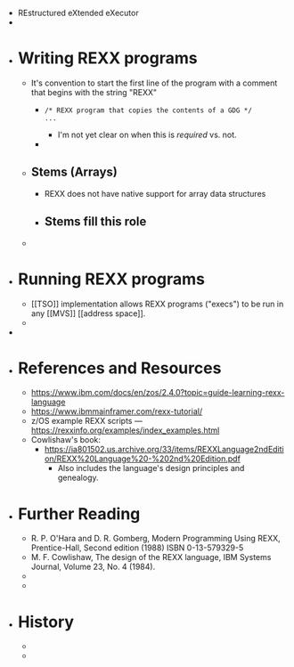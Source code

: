- REstructured eXtended eXecutor
-
- # Writing REXX programs
	- It's convention to start the first line of the program with a comment that begins with the string "REXX"
		- ```
		  /* REXX program that copies the contents of a GDG */
		  ...
		  ```
			- I'm not yet clear on when this is _required_ vs. not.
		-
	- ## Stems (Arrays)
		- REXX does not have native support for array data structures
		- Stems fill this role
			-
	-
- # Running REXX programs
	- [[TSO]] implementation allows REXX programs ("execs") to be run in any [[MVS]] [[address space]].
	-
-
- # References and Resources
	- https://www.ibm.com/docs/en/zos/2.4.0?topic=guide-learning-rexx-language
	- https://www.ibmmainframer.com/rexx-tutorial/
	- z/OS example REXX scripts — https://rexxinfo.org/examples/index_examples.html
	- Cowlishaw's book:
		- https://ia801502.us.archive.org/33/items/REXXLanguage2ndEdition/REXX%20Language%20-%202nd%20Edition.pdf
			- Also includes the language's design principles and genealogy.
- # Further Reading
	- R. P. O'Hara and D. R. Gomberg, Modern Programming Using REXX, Prentice-Hall, Second edition (1988) ISBN 0-13-579329-5
	- M. F. Cowlishaw, The design of the REXX language, IBM Systems Journal, Volume 23, No. 4 (1984).
	-
	-
- # History
	-
	-